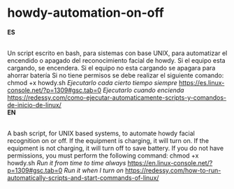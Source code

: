 # howdy-automation-on-off

<b>ES</b><br><br>

Un script escrito en bash, para sistemas con base UNIX, para automatizar el encendido o apagado del reconocimiento
facial de howdy. Si el equipo esta cargando, se encendera. Si el equipo no esta cargando se apagara para ahorrar batería
Si no tiene permisos se debe realizar el siguiente comando: chmod +x howdy.sh
<i>Ejecutarlo cada cierto tiempo siempre</i>
https://es.linux-console.net/?p=1309#gsc.tab=0
<i>Ejecutarlo cuando encienda</i>
https://redessy.com/como-ejecutar-automaticamente-scripts-y-comandos-de-inicio-de-linux/
<br>
<b>EN</b><br><br>

A bash script, for UNIX based systems, to automate howdy facial recognition on or off. 
If the equipment is charging, it will turn on. If the equipment is not charging, it will turn off to save battery.
If you do not have permissions, you must perform the following command: chmod +x howdy.sh
<i>Run it from time to time always</i>
https://en.linux-console.net/?p=1309#gsc.tab=0
<i>Run it when I turn on</i>
https://redessy.com/how-to-run-automatically-scripts-and-start-commands-of-linux/
</pre>
